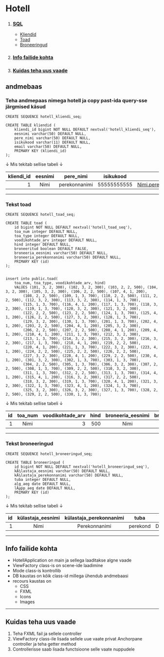 # Hotell
1. ### [ SQL](https://github.com/KarlJug/hotel/blob/main/README.md#andmebaas)
	- [Kliendid](https://github.com/KarlJug/hotel/blob/main/README.md#teha-andmepaas-nimega-hotell-ja-copy-past-ida-query-sse-j%C3%A4rgmised-k%C3%A4sud)
	- [Toad](https://github.com/KarlJug/hotel/blob/main/README.md#tekst-toad)
	- [Broneeringud](https://github.com/KarlJug/hotel/blob/main/README.md#tekst-broneeringud)
	
2. ### [Info failide kohta](https://github.com/KarlJug/hotel/blob/main/README.md#info-failide-kohta-1)

3. ### [Kuidas teha uus vaade](https://github.com/KarlJug/hotel/blob/main/README.md#kuidas-teha-uus-vaade-1)

## andmebaas

### Teha andmepaas nimega hotell ja copy past-ida query-sse järgmised käsud

```
CREATE SEQUENCE hotell_kliendi_seq;

CREATE TABLE kliendid (
	kliendi_id bigint NOT NULL DEFAULT nextval('hotell_kliendi_seq'),
	eesnimi varchar(50) DEFAULT NULL,
	pere_nimi varchar(50) DEFAULT NULL,
	isikukood varchar(11) DEFAULT NULL,
	email varchar(50) DEFAULT NULL,
	PRIMARY KEY (kliendi_id)
);
```

 &#8595; Mis tekitab sellise tabeli &#8595;

| kliendi_id | eesnimi       | pere_nimi     | isikukood   | email                   |
| ----------:|:-------------:|:-------------:|:-----------:|:-----------------------:|
| 1          | Nimi          | perekonnanimi | 55555555555 | Nimi.perekond@gmail.com |

***

### Tekst toad

```
CREATE SEQUENCE hotell_toad_seq;

CREATE TABLE toad (
	id bigint NOT NULL DEFAULT nextval('hotell_toad_seq'),
	toa_num integer DEFAULT NULL,
	toa_type integer DEFAULT NULL,
	voodikohtade_arv integer DEFAULT NULL,
	hind integer DEFAULT NULL,
	broneeritud boolean DEFAULT FALSE,
	broneeria_eesnimi varchar(50) DEFAULT NULL,
	broneeria_perekonnanimi varchar(50) DEFAULT NULL,
	PRIMARY KEY (id)
);


insert into public.toad(
	toa_num, toa_type, voodikohtade_arv, hind)
	VALUES (101, 3, 2, 300), (102, 3, 2, 300), (103, 2, 2, 500), (104, 3, 2, 300), (105, 3, 2, 300), (106, 2, 2, 500), (107, 4, 1, 200),
	    (108, 2, 2, 500), (109, 1, 3, 700), (110, 2, 2, 500), (111, 2, 2, 500), (112, 3, 2, 300), (113, 3, 2, 300), (114, 1, 3, 700),
	    (115, 1, 3, 700), (116, 4, 1, 200), (117, 1, 3, 700), (118, 3, 2, 300), (119, 1, 3, 700), (120, 3, 2, 300), (121, 3, 2, 300),
	    (122, 2, 2, 500), (123, 2, 2, 500), (124, 1, 3, 700), (125, 4, 1, 200), (126, 2, 2, 500), (127, 3, 2, 300), (128, 1, 3, 700),
	    (129, 3, 2, 300), (130, 1, 3, 700), (201, 1, 3, 700), (202, 4, 1, 200), (203, 2, 2, 500), (204, 4, 1, 200), (205, 3, 2, 300),
	    (206, 2, 2, 500), (207, 2, 2, 500), (208, 4, 1, 200), (209, 4, 1, 200), (210, 4, 1, 200), (211, 1, 3, 700), (212, 3, 2, 300),
	    (213, 1, 3, 700), (214, 3, 2, 300), (215, 3, 2, 300), (216, 3, 2, 300), (217, 1, 3, 700), (218, 4, 1, 200), (219, 2, 2, 500),
	    (220, 4, 1, 200), (221, 1, 3, 700), (222, 3, 2, 300), (223, 4, 1, 200), (224, 2, 2, 500), (225, 2, 2, 500), (226, 2, 2, 500),
	    (227, 3, 2, 300), (228, 4, 1, 200), (229, 2, 2, 500), (230, 4, 1, 200), (301, 3, 2, 300), (302, 1, 3, 700), (303, 1, 3, 700),
	    (304, 2, 2, 500), (305, 1, 3, 700), (306, 3, 2, 300), (307, 2, 2, 500), (308, 1, 3, 700), (309, 2, 2, 500), (310, 3, 2, 300),
	    (311, 1, 3, 700), (312, 2, 2, 500), (313, 1, 3, 700), (314, 4, 1, 200), (315, 4, 1, 200), (316, 3, 2, 300), (317, 2, 2, 500),
	    (318, 3, 2, 300), (319, 1, 3, 700), (320, 4, 1, 200), (321, 3, 2, 300), (322, 1, 3, 700), (323, 4, 1, 200), (324, 1, 3, 700),
	    (325, 3, 2, 300), (326, 3, 2, 300), (327, 1, 3, 700), (328, 2, 2, 500), (329, 2, 2, 500), (330, 1, 3, 700);
```

&#8595; Mis tekitab sellise tabeli &#8595;

| id	 | toa_num       | voodikohtade_arv | hind | broneeria_eesnimi | broneeria_perekonnanimi |
| ------:|:-------------:|-----------------:|-----:|:-----------------:|:-----------------------:|
| 1      | Nimi          | 3                | 500  | Nimi	       | Perekonnanimi	         |

***

### Tekst broneeringud

```
CREATE SEQUENCE hotell_broneeringud_seq;

CREATE TABLE broneeringud (
	id bigint NOT NULL DEFAULT nextval('hotell_broneeringud_seq'),
	kÃ¼lastaja_eesnimi varchar(50) DEFAULT NULL,
	kÃ¼lastaja_perekonnanimi varchar(50) DEFAULT NULL,
	tuba integer DEFAULT NULL,
	alg_aeg date DEFAULT NULL,
	lÃµpp_aeg date DEFAULT NULL,
	PRIMARY KEY (id)
);
```
&#8595; Mis tekitab sellise tabeli &#8595;

| id 	 | külastaja_eesnimi | külastaja_perekonnanimi | tuba          | alg_aeg    | lõpp_aeg   |
| ------:|:-----------------:|:-----------------------:|:-------------:|:----------:|:----------:|
| 1      | Nimi              | Perekonnanimi           | perekond      | DD.MM.YYYY | DD.MM.YYYY |

***

## Info failide kohta

- HotellApplication on main ja sellega laaditakse algne vaade
- ViewFactory class-is on scene-ide laadimine
- Mode class-is kontrollib
- DB kaustas on kõik class-id millega ühendub andmebaasi
- recours kaustas on
	- CSS
	- FXML
	- Icons
	- Images

***

## Kuidas teha uus vaade

1. Teha FXML fail ja sellele controller
2. ViewFactory class-ile lisada sellele uue vaate privat Anchorpane controller ja teha getter method
3. Controllerisse saab lisada functsioone selle vaate nuppudele


